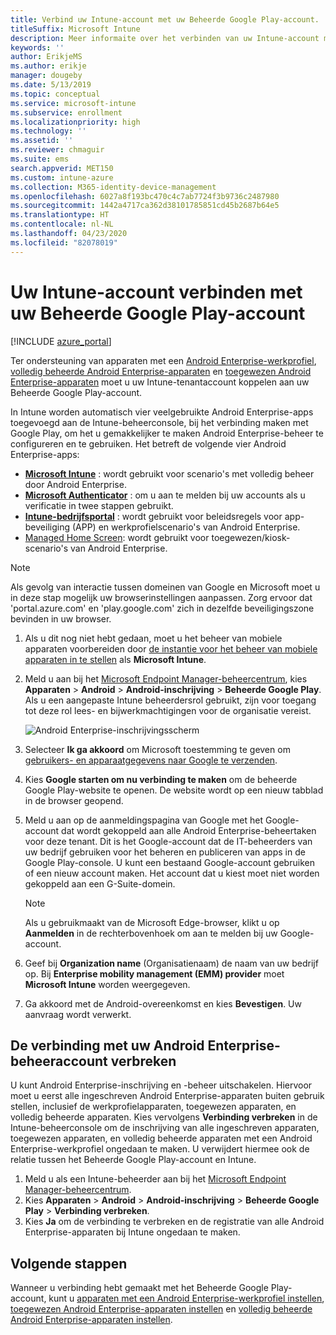 ```yaml
---
title: Verbind uw Intune-account met uw Beheerde Google Play-account.
titleSuffix: Microsoft Intune
description: Meer informaite over het verbinden van uw Intune-account met uw Beheerde Google Play-account.
keywords: ''
author: ErikjeMS
ms.author: erikje
manager: dougeby
ms.date: 5/13/2019
ms.topic: conceptual
ms.service: microsoft-intune
ms.subservice: enrollment
ms.localizationpriority: high
ms.technology: ''
ms.assetid: ''
ms.reviewer: chmaguir
ms.suite: ems
search.appverid: MET150
ms.custom: intune-azure
ms.collection: M365-identity-device-management
ms.openlocfilehash: 6027a8f193bc470c4c7ab7724f3b9736c2487980
ms.sourcegitcommit: 1442a4717ca362d38101785851cd45b2687b64e5
ms.translationtype: HT
ms.contentlocale: nl-NL
ms.lasthandoff: 04/23/2020
ms.locfileid: "82078019"
---
```

# <a name="connect-your-intune-account-to-your-managed-google-play-account"></a>Uw Intune-account verbinden met uw Beheerde Google Play-account

[!INCLUDE [azure_portal](../includes/azure_portal.md)]

Ter ondersteuning van apparaten met een [Android Enterprise-werkprofiel](android-work-profile-enroll.md), [volledig beheerde Android Enterprise-apparaten](android-fully-managed-enroll.md) en [toegewezen Android Enterprise-apparaten](android-kiosk-enroll.md) moet u uw Intune-tenantaccount koppelen aan uw Beheerde Google Play-account.  

In Intune worden automatisch vier veelgebruikte Android Enterprise-apps toegevoegd aan de Intune-beheerconsole, bij het verbinding maken met Google Play, om het u gemakkelijker te maken Android Enterprise-beheer te configureren en te gebruiken. Het betreft de volgende vier Android Enterprise-apps:

- **[Microsoft Intune](https://play.google.com/store/apps/details?id=com.microsoft.intune)** : wordt gebruikt voor scenario's met volledig beheer door Android Enterprise.
- **[Microsoft Authenticator](https://play.google.com/store/apps/details?id=com.azure.authenticator)** : om u aan te melden bij uw accounts als u verificatie in twee stappen gebruikt.
- **[Intune-bedrijfsportal](https://play.google.com/store/apps/details?id=com.microsoft.windowsintune.companyportal)** : wordt gebruikt voor beleidsregels voor app-beveiliging (APP) en werkprofielscenario's van Android Enterprise.
- [Managed Home Screen](https://play.google.com/store/apps/details?id=com.microsoft.launcher.enterprise): wordt gebruikt voor toegewezen/kiosk-scenario's van Android Enterprise.

> [!NOTE]
> Als gevolg van interactie tussen domeinen van Google en Microsoft moet u in deze stap mogelijk uw browserinstellingen aanpassen.  Zorg ervoor dat 'portal.azure.com' en 'play.google.com' zich in dezelfde beveiligingszone bevinden in uw browser.

1. Als u dit nog niet hebt gedaan, moet u het beheer van mobiele apparaten voorbereiden door [de instantie voor het beheer van mobiele apparaten in te stellen](../fundamentals/mdm-authority-set.md) als **Microsoft Intune**.
2. Meld u aan bij het [Microsoft Endpoint Manager-beheercentrum](https://go.microsoft.com/fwlink/?linkid=2109431), kies **Apparaten** > **Android** > **Android-inschrijving** > **Beheerde Google Play**.  Als u een aangepaste Intune beheerdersrol gebruikt, zijn voor toegang tot deze rol lees- en bijwerkmachtigingen voor de organisatie vereist.
   
   ![Android Enterprise-inschrijvingsscherm](./media/connect-intune-android-enterprise/android-work-bind.png)

3. Selecteer **Ik ga akkoord** om Microsoft toestemming te geven om [gebruikers- en apparaatgegevens naar Google te verzenden](../protect/data-intune-sends-to-google.md). 
   
4. Kies **Google starten om nu verbinding te maken** om de beheerde Google Play-website te openen. De website wordt op een nieuw tabblad in de browser geopend.
  
5. Meld u aan op de aanmeldingspagina van Google met het Google-account dat wordt gekoppeld aan alle Android Enterprise-beheertaken voor deze tenant. Dit is het Google-account dat de IT-beheerders van uw bedrijf gebruiken voor het beheren en publiceren van apps in de Google Play-console. U kunt een bestaand Google-account gebruiken of een nieuw account maken. Het account dat u kiest moet niet worden gekoppeld aan een G-Suite-domein.
    
    > [!Note]
    > Als u gebruikmaakt van de Microsoft Edge-browser, klikt u op **Aanmelden** in de rechterbovenhoek om aan te melden bij uw Google-account.

6. Geef bij **Organization name** (Organisatienaam) de naam van uw bedrijf op. Bij **Enterprise mobility management (EMM) provider** moet **Microsoft Intune** worden weergegeven.

7. Ga akkoord met de Android-overeenkomst en kies **Bevestigen**. Uw aanvraag wordt verwerkt.

## <a name="disconnect-your-android-enterprise-administrative-account"></a>De verbinding met uw Android Enterprise-beheeraccount verbreken

U kunt Android Enterprise-inschrijving en -beheer uitschakelen. Hiervoor moet u eerst alle ingeschreven Android Enterprise-apparaten buiten gebruik stellen, inclusief de werkprofielapparaten, toegewezen apparaten, en volledig beheerde apparaten. Kies vervolgens **Verbinding verbreken** in de Intune-beheerconsole om de inschrijving van alle ingeschreven apparaten, toegewezen apparaten, en volledig beheerde apparaten met een Android Enterprise-werkprofiel ongedaan te maken. U verwijdert hiermee ook de relatie tussen het Beheerde Google Play-account en Intune.

1. Meld u als een Intune-beheerder aan bij het [Microsoft Endpoint Manager-beheercentrum](https://go.microsoft.com/fwlink/?linkid=2109431).
2. Kies **Apparaten** > **Android** > **Android-inschrijving** > **Beheerde Google Play** > **Verbinding verbreken**.
3. Kies **Ja** om de verbinding te verbreken en de registratie van alle Android Enterprise-apparaten bij Intune ongedaan te maken.

## <a name="next-steps"></a>Volgende stappen

Wanneer u verbinding hebt gemaakt met het Beheerde Google Play-account, kunt u [apparaten met een Android Enterprise-werkprofiel instellen](android-work-profile-enroll.md), [toegewezen Android Enterprise-apparaten instellen](android-kiosk-enroll.md) en [ volledig beheerde Android Enterprise-apparaten instellen](android-fully-managed-enroll.md).

